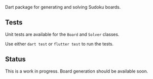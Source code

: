 Dart package for generating and solving Sudoku boards.

## Tests

Unit tests are available for the `Board` and `Solver` classes.

Use either `dart test` or `flutter test` to run the tests.

## Status

This is a work in progress. Board generation should be available soon.